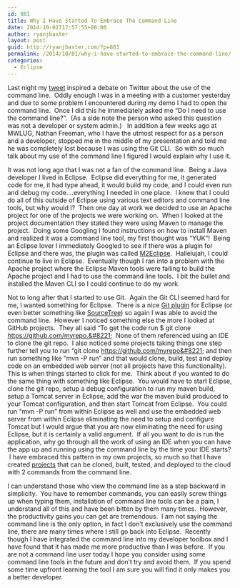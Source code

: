 ```yaml
---
id: 881
title: Why I Have Started To Embrace The Command Line
date: 2014-10-01T17:57:55+00:00
author: ryanjbaxter
layout: post
guid: http://ryanjbaxter.com/?p=881
permalink: /2014/10/01/why-i-have-started-to-embrace-the-command-line/
categories:
  - Eclipse
---
```

Last night my <a href="https://twitter.com/ryanjbaxter/status/517108944486301696" target="_blank">tweet</a> inspired a debate on Twitter about the use of the command line.  Oddly enough I was in a meeting with a customer yesterday and due to some problem I encountered during my demo I had to open the command line.  Once I did this he immediately asked me &#8220;Do I need to use the command line?&#8221;.  (As a side note the person who asked this question was not a developer or system admin.)   In addition a few weeks ago at MWLUG, Nathan Freeman, who I have the utmost respect for as a person and a developer, stopped me in the middle of my presentation and told me he was completely lost because I was using the Git CLI.  So with so much talk about my use of the command line I figured I would explain why I use it.

It was not long ago that I was not a fan of the command line.  Being a Java developer I lived in Eclipse.  Eclipse did everything for me, it generated code for me, it had type ahead, it would build my code, and I could even run and debug my code&#8230;.everything I needed in one place.  I knew that I could do all of this outside of Eclipse using various text editors and command line tools, but why would I?  Then one day at work we decided to use an Apache project for one of the projects we were working on.  When I looked at the project documentation they stated they were using Maven to manage the project.  Doing some Googling I found instructions on how to install Maven and realized it was a command line tool, my first thought was &#8220;YUK&#8221;!  Being an Eclipse lover I immediately Googled to see if there was a plugin for Eclipse and there was, the plugin was called <a href="https://www.eclipse.org/m2e/" target="_blank">M2Eclipse</a>.  Hallelujah, I could continue to live in Eclipse.  Eventually though I ran into a problem with the Apache project where the Eclipse Maven tools were failing to build the Apache project and I had to use the command line tools.  I bit the bullet and installed the Maven CLI so I could continue to do my work.

Not to long after that I started to use Git.  Again the Git CLI seemed hard for me, I wanted something for Eclipse.  There is a nice <a href="http://www.eclipse.org/egit/" target="_blank">Git plugin</a> for Eclipse (or even better something like <a href="http://www.sourcetreeapp.com/" target="_blank">SourceTree</a>) so again I was able to avoid the command line.  However I noticed something else the more I looked at GitHub projects.  They all said &#8220;To get the code run $ git clone https://github.com/myrepo.&#8221;  None of them referenced using an IDE to clone the git repo.  I also noticed some projects taking things one step further tell you to run &#8220;git clone https://github.com/myrepo&#8221; and then run something like &#8220;mvn -P run&#8221; and that would clone, build, test and deploy code on an embedded web server (not all projects have this functionality).  This is when things started to click for me.  Think about if you wanted to do the same thing with something like Eclipse.  You would have to start Eclipse, clone the git repo, setup a debug configuration to run my maven build, setup a Tomcat server in Eclipse, add the war the maven build produced to your Tomcat configuration, and then start Tomcat from Eclipse.  You could run &#8220;mvn -P run&#8221; from within Eclipse as well and use the embedded web server from within Eclipse eliminating the need to setup and configure Tomcat but I would argue that you are now eliminating the need for using Eclipse, but it is certainly a valid argument.  If all you want to do is run the application, why go through all the work of using an IDE when you can have the app up and running using the command line by the time your IDE starts?  I have embraced this pattern in my own projects, so much so that I have created <a href="https://github.com/IBM-Bluemix/todo-apps/tree/master/java" target="_blank">projects</a> that can be cloned, built, tested, and deployed to the cloud with 2 commands from the command line.

I can understand those who view the command line as a step backward in simplicity.  You have to remember commands, you can easily screw things up when typing them, installation of command line tools can be a pain, I understand all of this and have been bitten by them many times.  However, the productivity gains you can get are tremendous.  I am not saying the command line is the only option, in fact I don&#8217;t exclusively use the command line, there are many times where I still go back into Eclipse.  Recently though I have integrated the command line into my developer toolbox and I have found that it has made me more productive than I was before.  If you are not a command line user today I hope you consider using some command line tools in the future and don&#8217;t try and avoid them.  If you spend some time upfront learning the tool I am sure you will find it only makes you a better developer.